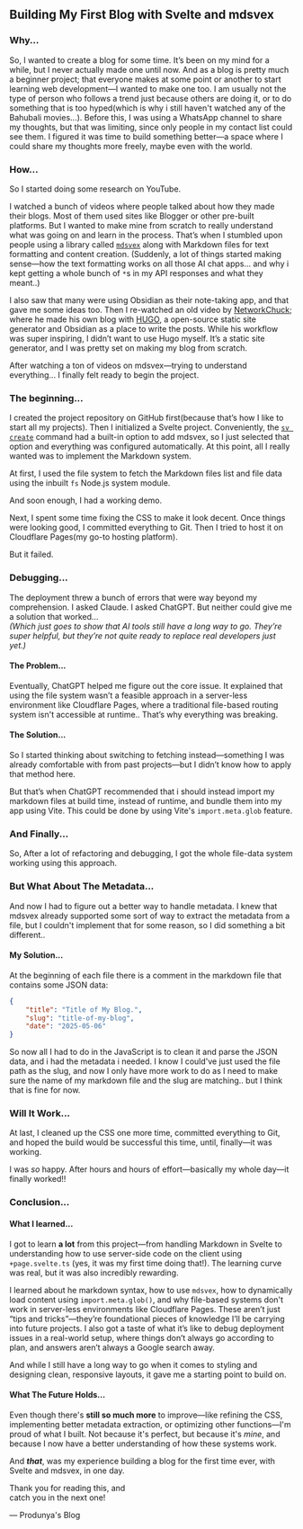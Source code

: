 <!-- {"title": "How I Created My Own Blog Post With Svelte And Mdsvex In One Day.", "slug": "how-i-created-my-own-blog-post-with-svelte-in-one-day", "date": "2025-05-07"}-->

## Building My First Blog with Svelte and mdsvex

### Why...

So, I wanted to create a blog for some time. It’s been on my mind for a while, but I never actually made one until now. And as a blog is pretty much a beginner project; that everyone makes at some point or another to start learning web development—I wanted to make one too. I am usually not the type of person who follows a trend just because others are doing it, or to do something that is too hyped(which is why i still haven't watched any of the Bahubali movies...). Before this, I was using a WhatsApp channel to share my thoughts, but that was limiting, since only people in my contact list could see them. I figured it was time to build something better—a space where I could share my thoughts more freely, maybe even with the world.

### How...

So I started doing some research on YouTube.

I watched a bunch of videos where people talked about how they made their blogs. Most of them used sites like Blogger or other pre-built platforms. But I wanted to make mine from scratch to really understand what was going on and learn in the process. That’s when I stumbled upon people using a library called [`mdsvex`](https://mdsvex.pngwn.io/) along with Markdown files for text formatting and content creation. (Suddenly, a lot of things started making sense—how the text formatting works on all those AI chat apps... and why i kept getting a whole bunch of `*`s in my API responses and what they meant..)

I also saw that many were using Obsidian as their note-taking app, and that gave me some ideas too. Then I re-watched an old video by [NetworkChuck](https://youtu.be/dnE7c0ELEH8?si=-uGvsMQLJiccNWaN); where he made his own blog with [HUGO](https://gohugo.io/), a open-source static site generator and Obsidian as a place to write the posts. While his workflow was super inspiring, I didn’t want to use Hugo myself. It’s a static site generator, and I was pretty set on making my blog from scratch.

After watching a ton of videos on mdsvex—trying to understand everything... I finally felt ready to begin the project.

### The beginning...

I created the project repository on GitHub first(because that’s how I like to start all my projects). Then I initialized a Svelte project. Conveniently, the [`sv create`](https://svelte.dev/docs/cli/sv-create) command had a built-in option to add mdsvex, so I just selected that option and everything was configured automatically. At this point, all I really wanted was to implement the Markdown system.

At first, I used the file system to fetch the Markdown files list and file data using the inbuilt `fs` Node.js system module.

And soon enough, I had a working demo.

Next, I spent some time fixing the CSS to make it look decent. Once things were looking good, I committed everything to Git. Then I tried to host it on Cloudflare Pages(my go-to hosting platform).

But it failed.

### Debugging...

The deployment threw a bunch of errors that were way beyond my comprehension. I asked Claude. I asked ChatGPT. But neither could give me a solution that worked...<br/>
*(Which just goes to show that AI tools still have a long way to go. They’re super helpful, but they’re not quite ready to replace real developers just yet.)*

#### The Problem...

Eventually, ChatGPT helped me figure out the core issue. It explained that using the file system wasn’t a feasible approach in a server-less environment like Cloudflare Pages, where a traditional file-based routing system isn't accessible at runtime.. That’s why everything was breaking.

#### The Solution...

So I started thinking about switching to fetching instead—something I was already comfortable with from past projects—but I didn’t know how to apply that method here.

But that’s when ChatGPT recommended that i should instead import my markdown files at build time, instead of runtime, and bundle them into my app using Vite. This could be done by using Vite's `import.meta.glob` feature.

### And Finally...

So, After a lot of refactoring and debugging, I got the whole file-data system working using this approach.

### But What About The Metadata...

And now I had to figure out a better way to handle metadata. I knew that mdsvex already supported some sort of way to extract the metadata from a file, but I couldn't implement that for some reason, so I did something a bit different..

#### My Solution...

At the beginning of each file there is a comment in the markdown file that contains some JSON data:
```json
{
	"title": "Title of My Blog.",
	"slug": "title-of-my-blog",
	"date": "2025-05-06"
}
```

So now all I had to do in the JavaScript is to clean it and parse the JSON data, and i had the metadata i needed. I know I could've just used the file path as the slug, and now I only have more work to do as I need to make sure the name of my markdown file and the slug are matching.. but I think that is fine for now.

### Will It Work...

At last, I cleaned up the CSS one more time, committed everything to Git, and hoped the build would be successful this time, until, finally—it was working.

I was *so* happy. After hours and hours of effort—basically my whole day—it finally worked!!

### Conclusion...

#### What I learned...

I got to learn **a lot** from this project—from handling Markdown in Svelte to understanding how to use server-side code on the client using `+page.svelte.ts` (yes, it was my first time doing that!). The learning curve was real, but it was also incredibly rewarding.

I learned about he markdown syntax, how to use `mdsvex`, how to dynamically load content using `import.meta.glob()`, and why file-based systems don't work in server-less environments like Cloudflare Pages. These aren’t just “tips and tricks”—they’re foundational pieces of knowledge I’ll be carrying into future projects. I also got a taste of what it’s like to debug deployment issues in a real-world setup, where things don’t always go according to plan, and answers aren’t always a Google search away.

And while I still have a long way to go when it comes to styling and designing clean, responsive layouts, it gave me a starting point to build on.

#### What The Future Holds...

Even though there's **still so much more** to improve—like refining the CSS, implementing better metadata extraction, or optimizing other functions—I'm proud of what I built. Not because it's perfect, but because it's _mine_, and because I now have a better understanding of how these systems work.

And ***that***, was my experience building a blog for the first time ever, with Svelte and mdsvex, in one day.

Thank you for reading this, and <br/>
catch you in the next one!

— Produnya's Blog